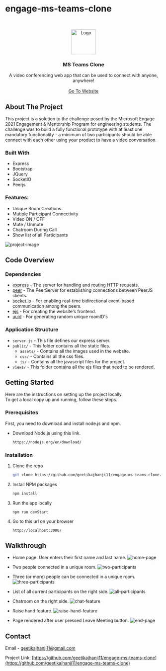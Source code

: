 # engage-ms-teams-clone



<!-- PROJECT LOGO -->
<br />
<p align="center">
  <a href="https://github.com/geetikajhanji11/engage-ms-teams-clone">
    <img src="public/assets/logo.png" alt="Logo" width="80" height="80">
  </a>

  <h3 align="center">MS Teams Clone</h3>

  <p align="center">
    A video conferencing web app that can be used to connect with anyone, anywhere!
    <br />
    <br />
    <a href="...........">Go To Website</a>
  </p>
</p>


<!-- ABOUT THE PROJECT -->
## About The Project
This project is a solution to the challenge posed by the Microsoft Engage 2021 Engagement & Mentorship Program for engineering students. The challenge was to build a fully functional prototype with at least one mandatory functionality - a minimum of two participants should be able connect with each other using your product to have a video conversation.

### Built With
* Express
* Bootstrap
* JQuery
* SocketIO
* Peerjs

### Features:
* Unique Room Creations
* Mutiple Participant Connectivity
* Video ON / OFF
* Mute / Unmute
* Chatroom During Call
* Show list of all Participants

![project-image](public/assets/home.PNG)

## Code Overview

### Dependencies

* [express](https://github.com/expressjs/express) - The server for handling and routing HTTP requests.
* [peer](https://peerjs.com/) - The PeerServer for establishing connections between PeerJS clients.
* [socket.io](https://socket.io/docs/v4/index.html) - For enabling real-time bidirectional event-based communication among the peers.
* [ejs](https://ejs.co/) - For creating the website's frontend.
* [uuid](https://www.npmjs.com/package/uuid?activeTab=readme) - For generating random unique roomID's

### Application Structure

* `server.js` - This file defines our express server.
* `public/` - This folder contains all the static files.
  *  `assets/` - Contains all the images used in the website.
  *  `css/` - Contains all the css files.
  *  `js/` - Contains all the javascript files for the project.
* `views/` - This folder contains all the ejs files that need to be rendered.


<!-- GETTING STARTED -->
## Getting Started

Here are the instructions on setting up the project locally.
<br>
To get a local copy up and running, follow these steps.

### Prerequisites

First, you need to download and install node.js and npm.
* Download Node.js using this link.
  ```sh
  https://nodejs.org/en/download/
  ```

### Installation

1. Clone the repo
   ```sh
   git clone https://github.com/geetikajhanji11/engage-ms-teams-clone.git
   ```
2. Install NPM packages
   ```sh
   npm install
   ```
3. Run the app locally
   ```JS
   npm run devStart
   ```
4. Go to this url on your browser
   ```JS
   http://localhost:3000/
   ```


<!-- USAGE EXAMPLES -->
## Walkthrough


* Home page. User enters their first name and last name.
![home-page](public/assets/home.PNG)

* Two people connected in a unique room.
![two-participants](public/assets/two.png)

* Three (or more) people can be connected in a unique room.
![three-participants](public/assets/three.png)

* List of all current participants on the right side.
![all-participants](public/assets/participants.png)

* Chatroom on the right side.
![chat-feature](public/assets/chat.png)

* Raise hand feature.
![raise-hand-feature](public/assets/raise.png)

* Page rendered after user pressed Leave Meeting button.
![end-page](public/assets/end.png)

<!-- CONTACT -->
## Contact

Email - geetikajhanji11@gmail.com

Project Link: [https://github.com/geetikajhanji11/engage-ms-teams-clone](https://github.com/geetikajhanji11/engage-ms-teams-clone)

